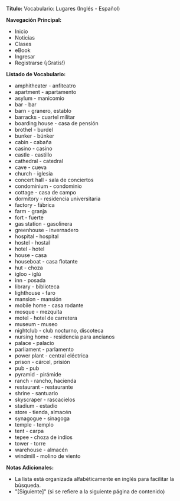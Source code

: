 

**Título:** Vocabulario: Lugares (Inglés - Español)

**Navegación Principal:**

*   Inicio
*   Noticias
*   Clases
*   eBook
*   Ingresar
*   Registrarse (¡Gratis!)

**Listado de Vocabulario:**



*   amphitheater - anfiteatro
*   apartment - apartamento
*   asylum - manicomio
*   bar - bar
*   barn - granero, establo
*   barracks - cuartel militar
*   boarding house - casa de pensión
*   brothel - burdel
*   bunker - búnker
*   cabin - cabaña
*   casino - casino
*   castle - castillo
*   cathedral - catedral
*   cave - cueva
*   church - iglesia
*   concert hall - sala de conciertos
*   condominium - condominio
*   cottage - casa de campo
*   dormitory - residencia universitaria
*   factory - fábrica
*   farm - granja
*   fort - fuerte
*   gas station - gasolinera
*   greenhouse - invernadero
*   hospital - hospital
*   hostel - hostal
*   hotel - hotel
*   house - casa
*   houseboat - casa flotante
*   hut - choza
*   igloo - iglú
*   inn - posada
*   library - biblioteca
*   lighthouse - faro
*   mansion - mansión
*   mobile home - casa rodante
*   mosque - mezquita
*   motel - hotel de carretera
*   museum - museo
*   nightclub - club nocturno, discoteca
*   nursing home - residencia para ancianos
*   palace - palacio
*   parliament - parlamento
*   power plant - central eléctrica
*   prison - cárcel, prisión
*   pub - pub
*   pyramid - pirámide
*   ranch - rancho, hacienda
*   restaurant - restaurante
*   shrine - santuario
*   skyscraper - rascacielos
*   stadium - estadio
*   store - tienda, almacén
*   synagogue - sinagoga
*   temple - templo
*   tent - carpa
*   tepee - choza de indios
*   tower - torre
*   warehouse - almacén
*   windmill - molino de viento

**Notas Adicionales:**

*   La lista está organizada alfabéticamente en inglés para facilitar la búsqueda.
*   "[Siguiente]" (si se refiere a la siguiente página de contenido)
